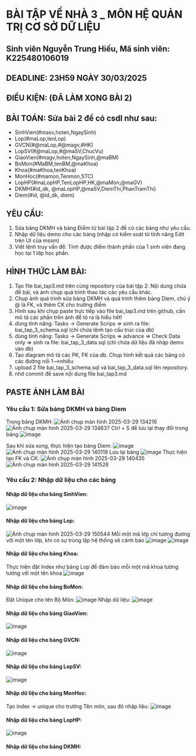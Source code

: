 # BÀI TẬP VỀ NHÀ 3 _ MÔN HỆ QUẢN TRỊ CƠ SỞ DỮ LIỆU
## Sinh viên Nguyễn Trung Hiếu, Mã sinh viên: K225480106019
## DEADLINE: 23H59 NGÀY 30/03/2025
## ĐIỀU KIỆN: (ĐÃ LÀM XONG BÀI 2)
## BÀI TOÁN: Sửa bài 2 để có csdl như sau:
  + SinhVien(#masv,hoten,NgaySinh)
  + Lop(#maLop,tenLop)
  + GVCN(#@maLop,#@magv,#HK)
  + LopSV(#@maLop,#@maSV,ChucVu)
  + GiaoVien(#magv,hoten,NgaySinh,@maBM)
  + BoMon(#MaBM,tenBM,@maKhoa)
  + Khoa(#maKhoa,tenKhoa)
  + MonHoc(#mamon,Tenmon,STC)
  + LopHP(#maLopHP,TenLopHP,HK,@maMon,@maGV)
  + DKMH(#id_dk, @maLopHP,@maSV,DiemThi,PhanTramThi)
  + Diem(#id, @id_dk, diem)
## YÊU CẦU:
1. Sửa bảng DKMH và bảng Điểm từ bài tập 2 để có các bảng như yêu cầu.
2. Nhập dữ liệu demo cho các bảng (nhập có kiểm soát từ tính năng Edit trên UI của mssm)
3. Viết lệnh truy vấn để: Tính được điểm thành phần của 1 sinh viên đang học tại 1 lớp học phần.
## HÌNH THỨC LÀM BÀI:
1. Tạo file bai_tap3.md trên cùng repository của bài tập 2:
   Nội dung chứa đề bài, và ảnh chụp quá trình thao tác các yêu cầu khác.
2. Chụp ảnh quá trình sửa bảng DKMH và quá trình thêm bảng Diem, chú ý @ là FK, và thêm CK cho trường điểm
3. Hình sau khi chụp paste trực tiếp vào file bai_tap3.md trên github, cần mô tả các phần trên ảnh để tỏ ra là hiểu hết!
4. dùng tính năng: Tasks -> Generate Scrips => sinh ra file: bai_tap_3_schema.sql  (chỉ chứa lệnh tạo cấu trúc của db)
5. dùng tính năng: Tasks -> Generate Scrips => advance => Check Data only => sinh ra file: bai_tap_3_data.sql  (chỉ chứa dữ liệu đã nhập demo vào db)
6. Tạo diagram mô tả các PK, FK của db. Chụp hình kết quả các bảng có các đường nối 1-->nhiều
7. upload 2 file  bai_tap_3_schema.sql và bai_tap_3_data.sql lên repository.
8. nhớ commit để save nội dung file bai_tap3.md
## PASTE ẢNH LÀM BÀI
### Yêu cầu 1: Sửa bảng DKMH và bảng Diem
Trong bảng DKMH:
![Ảnh chụp màn hình 2025-03-29 134216](https://github.com/user-attachments/assets/0dd0f307-abb2-4509-9ac9-a39b39ae7a52)
![Ảnh chụp màn hình 2025-03-29 134637](https://github.com/user-attachments/assets/0a0a9bb8-06c7-42a1-b5cb-1d4375c8974b)
Ctrl + S để lưu lại thay đổi trong bảng
![image](https://github.com/user-attachments/assets/de4eb512-d1bd-4ca4-9a9e-fc105c269e4c)

Sau khi sửa xong, thực hiện tạo bảng Diem:
![image](https://github.com/user-attachments/assets/fec75f9a-e7a6-4a14-9f06-4b85429c24d4)
![Ảnh chụp màn hình 2025-03-29 140118](https://github.com/user-attachments/assets/1dfb3b90-1394-4a06-b7f4-5be1febfdaf4)
Lưu lại bảng
![image](https://github.com/user-attachments/assets/9e051940-d172-49e1-95b5-92b4879152e4)
Thực hiện tạo FK và CK:
![Ảnh chụp màn hình 2025-03-29 140435](https://github.com/user-attachments/assets/15459679-6daa-42a5-ac67-58cab3e9b09b)
![Ảnh chụp màn hình 2025-03-29 141526](https://github.com/user-attachments/assets/1ac283c7-2072-4658-8aaf-a1b22fc0f76b)
### Yêu cầu 2: Nhập dữ liệu cho các bảng
#### Nhập dữ liệu cho bảng SinhVien:
![image](https://github.com/user-attachments/assets/ea89ed03-4e65-4d50-b5e4-3947f0cb076e)
#### Nhập dữ liệu cho bảng Lop:
![Ảnh chụp màn hình 2025-03-29 150544](https://github.com/user-attachments/assets/9751017b-28ed-4c2a-ba87-272a33371b90)
Mỗi một mã lớp chỉ tương đương với một tên lớp, khi có sự trùng lặp hệ thống sẽ cảnh báo
![image](https://github.com/user-attachments/assets/dde4973e-680e-4d24-942e-89ebb0302041)
![image](https://github.com/user-attachments/assets/539d5f50-986c-4178-88ba-09b546c25f54)
#### Nhập dữ liệu cho bảng Khoa:
Thực hiện đặt Index như bảng Lop để đảm bảo mỗi một mã khoa tương tương với một tên khoa
![image](https://github.com/user-attachments/assets/c600fa85-2583-4188-adf1-dbf368330030)
#### Nhập dữ liệu cho bảng BoMon:
Đặt Unique cho tên Bộ Môn:
![image](https://github.com/user-attachments/assets/344648f9-1a73-4846-9259-59798214f528)
Nhập dữ liệu:
![image](https://github.com/user-attachments/assets/5966b389-38fd-4da3-b4fd-da863678871b)
#### Nhập dữ liệu cho bảng GiaoVien:
![image](https://github.com/user-attachments/assets/bc6c4baa-41be-4dec-ba1e-011e1e6cbc6d)
#### Nhập dữ liệu cho bảng GVCN:
![image](https://github.com/user-attachments/assets/72628cf5-76c0-45d2-b53a-cfce416c7b41)
#### Nhập dữ liệu cho bảng LopSV:
![image](https://github.com/user-attachments/assets/0a06b880-f74e-4e09-954f-f35a6208a01b)
#### Nhập dữ liệu cho bảng MonHoc:
Tạo index -> unique cho trường Tên môn, sau đó nhập liệu:
![image](https://github.com/user-attachments/assets/620047bb-5e73-43e1-aa00-a4796418e2a7)
#### Nhập dữ liệu cho bảng LopHP:
![image](https://github.com/user-attachments/assets/b40de514-f934-4acf-a635-c6a8919dbff0)
#### Nhập dữ liệu cho bảng DKMH:
